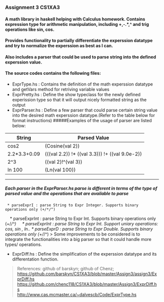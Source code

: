### Assignment 3 CS1XA3
#### A math library in haskell helping with Calculus homework. Contains expression type for arithmetic manipulation, including +,-.*,^ and trig operations like sin, cos.
#### Provides functionality to partially differentiate the experssion datatype and try to normalize the experssion as best as I can.
#### Also includes a parser that could be used to parse string into the defined experssion value.

#### The source codes contains the following files:
*  ExprType.hs : Contains the definition of the math experssion datatype and getVars method for retriving variable values
*  ExprPretty.hs : Define the show typeclass for the newly defined experission type so that it will output nicely formatted string as the output
*  ExprParser.hs : Define a few parser that could parse certain string value into the desired math experssion datatype.(Refer to the table below for format instructions)
 #####Examples of the usage of parser are listed below:
 
String       | Parsed Value 
------------ | -------------
cos2 | (Cosine(val 2))
2.2*3.3+0.09 |  (((val 2.2)) !* ((val 3.3))) !+ ((val 9.0e-2))
2^3 | ((val 2)!^(val 3))
ln 100 | (Ln(val 100)) 
------------------------
##### Each parser in the ExprParser.hs parse is different in terms of the type of parsed value and the operations that are available to parse
     * parseExprI : parse String to Expr Integer. Supports binary operations only (+/*/^)
     * parseExprInt :  parse String to Expr Int. Supports binary operations only (+/*/^)
     * parseExprInt : parse String to Expr Int. Support uniary operations: cos, sin , ln..
     * parseExprD :  parse String to Expr Double. Supports binary operations only (+/*/^) 
    > Some improvements to be considered is to integrate the functionalities into a big parser so that it could handle more types/ operations.
*  ExprDiff.hs : Define the simplification of the experssion datatype and its differentation function.

> References: github of barskyn; github of Chenz;
>       https://github.com/barskyn/CS1XA3/blob/master/Assign3/assign3/ExprDiff.hs
        https://github.com/chenc118/CS1XA3/blob/master/Assign3/ExprDiff.hs   
> http://www.cas.mcmaster.ca/~dalvescb/Code/ExprType.hs
